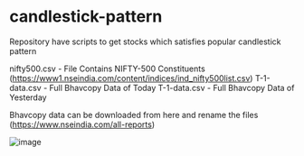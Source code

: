 # candlestick-pattern
Repository have scripts to get stocks which satisfies popular candlestick pattern

nifty500.csv - File Contains NIFTY-500 Constituents (https://www1.nseindia.com/content/indices/ind_nifty500list.csv)
T-1-data.csv - Full Bhavcopy Data of Today
T-1-data.csv - Full Bhavcopy Data of Yesterday

Bhavcopy data can be downloaded from here and rename the files (https://www.nseindia.com/all-reports)

![image](https://user-images.githubusercontent.com/8167173/144249061-e46e0ad0-7be5-47ac-bdf1-f4a78e97503f.png)
